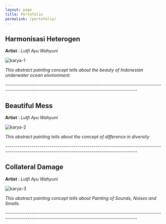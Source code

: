 ```yaml
---
layout: page
title: Portofolio
permalink: /portofolio/
---
```


## **Harmonisasi Heterogen**
 **Artist** : *Lutfi Ayu Wahyuni*

![karya-1](http://images.naldzgraphics.net/2011/10/abstract-painting.jpg)

*This abstract painting concept tells about the beauty of Indonesian underwater ocean environment.*

*------------------------------------------------------------------------------------------------------------------------------------------------*

## **Beautiful Mess**
 **Artist** : *Lutfi Ayu Wahyuni*

![karya-2](https://www.artzolo.com/sites/default/files/uploads/multi/3898/largest/blue_horizontal_abstract.jpg)

*This abstract painting tells about the concept of difference in diversity*

*------------------------------------------------------------------------------------------------------------------------------------------------*

## **Collateral Damage**
 **Artist** : *Lutfi Ayu Wahyuni*

![karya-3](http://cianellistudios.com/blog/wp-content/uploads/2011/07/abstract-art-just-being.jpg)

*This abstract painting concept tells about Painting of Sounds, Noises and Smells.*

*------------------------------------------------------------------------------------------------------------------------------------------------*